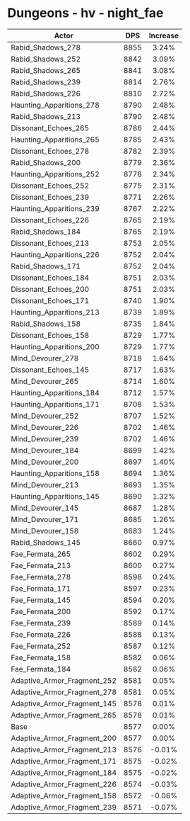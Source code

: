 # Dungeons - hv - night_fae
| Actor | DPS | Increase |
|---|:---:|:---:|
|Rabid_Shadows_278|8855|3.24%|
|Rabid_Shadows_252|8842|3.09%|
|Rabid_Shadows_265|8841|3.08%|
|Rabid_Shadows_239|8814|2.76%|
|Rabid_Shadows_226|8810|2.72%|
|Haunting_Apparitions_278|8790|2.48%|
|Rabid_Shadows_213|8790|2.48%|
|Dissonant_Echoes_265|8786|2.44%|
|Haunting_Apparitions_265|8785|2.43%|
|Dissonant_Echoes_278|8782|2.39%|
|Rabid_Shadows_200|8779|2.36%|
|Haunting_Apparitions_252|8778|2.34%|
|Dissonant_Echoes_252|8775|2.31%|
|Dissonant_Echoes_239|8771|2.26%|
|Haunting_Apparitions_239|8767|2.22%|
|Dissonant_Echoes_226|8765|2.19%|
|Rabid_Shadows_184|8765|2.19%|
|Dissonant_Echoes_213|8753|2.05%|
|Haunting_Apparitions_226|8752|2.04%|
|Rabid_Shadows_171|8752|2.04%|
|Dissonant_Echoes_184|8751|2.03%|
|Dissonant_Echoes_200|8751|2.03%|
|Dissonant_Echoes_171|8740|1.90%|
|Haunting_Apparitions_213|8739|1.89%|
|Rabid_Shadows_158|8735|1.84%|
|Dissonant_Echoes_158|8729|1.77%|
|Haunting_Apparitions_200|8729|1.77%|
|Mind_Devourer_278|8718|1.64%|
|Dissonant_Echoes_145|8717|1.63%|
|Mind_Devourer_265|8714|1.60%|
|Haunting_Apparitions_184|8712|1.57%|
|Haunting_Apparitions_171|8708|1.53%|
|Mind_Devourer_252|8707|1.52%|
|Mind_Devourer_226|8702|1.46%|
|Mind_Devourer_239|8702|1.46%|
|Mind_Devourer_184|8699|1.42%|
|Mind_Devourer_200|8697|1.40%|
|Haunting_Apparitions_158|8694|1.36%|
|Mind_Devourer_213|8693|1.35%|
|Haunting_Apparitions_145|8690|1.32%|
|Mind_Devourer_145|8687|1.28%|
|Mind_Devourer_171|8685|1.26%|
|Mind_Devourer_158|8683|1.24%|
|Rabid_Shadows_145|8660|0.97%|
|Fae_Fermata_265|8602|0.29%|
|Fae_Fermata_213|8600|0.27%|
|Fae_Fermata_278|8598|0.24%|
|Fae_Fermata_171|8597|0.23%|
|Fae_Fermata_145|8594|0.20%|
|Fae_Fermata_200|8592|0.17%|
|Fae_Fermata_239|8589|0.14%|
|Fae_Fermata_226|8588|0.13%|
|Fae_Fermata_252|8587|0.12%|
|Fae_Fermata_158|8582|0.06%|
|Fae_Fermata_184|8582|0.06%|
|Adaptive_Armor_Fragment_252|8581|0.05%|
|Adaptive_Armor_Fragment_278|8581|0.05%|
|Adaptive_Armor_Fragment_145|8578|0.01%|
|Adaptive_Armor_Fragment_265|8578|0.01%|
|Base|8577|0.00%|
|Adaptive_Armor_Fragment_200|8577|0.00%|
|Adaptive_Armor_Fragment_213|8576|-0.01%|
|Adaptive_Armor_Fragment_171|8575|-0.02%|
|Adaptive_Armor_Fragment_184|8575|-0.02%|
|Adaptive_Armor_Fragment_226|8574|-0.03%|
|Adaptive_Armor_Fragment_158|8572|-0.06%|
|Adaptive_Armor_Fragment_239|8571|-0.07%|
